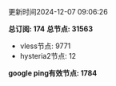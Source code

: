 更新时间2024-12-07 09:06:26

**总订阅: 174**
**总节点: 31563**
- vless节点: 9771
- hysteria2节点: 12

**google ping有效节点: 1784**

